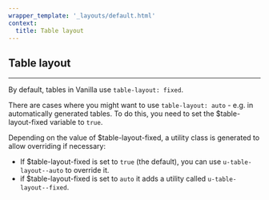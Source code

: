 ```yaml
---
wrapper_template: '_layouts/default.html'
context:
  title: Table layout
---
```


## Table layout

<hr>

By default, tables in Vanilla use `table-layout: fixed`.

There are cases where you might want to use `table-layout: auto` - e.g. in automatically generated tables. To do this, you need to set the \$table-layout-fixed variable to `true`.

Depending on the value of \$table-layout-fixed, a utility class is generated to allow overriding if necessary:

- If \$table-layout-fixed is set to `true` (the default), you can use `u-table-layout--auto` to override it.
- if \$table-layout-fixed is set to `auto` it adds a utility called `u-table-layout--fixed`.
